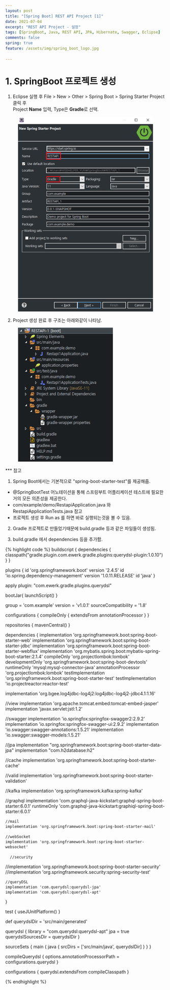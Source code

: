 ```yaml
---
layout: post
title: "[Spring Boot] REST API Project [1]"
date: 2021-07-04
excerpt: "REST API Project - 설정"
tags: [SpringBoot, Java, REST API, JPA, Hibernate, Swagger, Eclipse]
comments: false
spring: true
feature: /assets/img/spring_boot_logo.jpg

---
```


# 1. SpringBoot 프로젝트 생성

1. Eclipse 실행 후 File > New > Other > Spring Boot > Spring Starter Project 클릭 후 <br>
Project <b>Name</b> 입력, Type은 <b>Gradle</b>로 선택.

<figure>
	<img src="/assets/img/RestApi_post1.png">
</figure>
 
2. Project 생성 완료 후 구조는 아래와같이 나타남.
<figure>
	<img src="/assets/img/RestApi_post2.png">
</figure>

*** 참고<br>
  1) Spring Boot에서는 기본적으로 "spring-boot-starter-test"를 제공해줌. <br>
   * @SpringBootTest 어노테이션을 통해 스프링부트 어플리케이션 테스트에 필요한 거의 모든 의존성을 제공한다.
   * com/example/demo/RestapiApplication.java 와 RestapiApplicationTests.java 참고
   * 프로젝트 생성 후 Run as 를 하면 바로 실행되는것을 볼 수 있음. 
  2) Gradle 프로젝트로 만들었기때문에 build.gradle 등과 같은 파일들이 생성됨. <br>

3. build.gradle 에서 dependencies 등을 추가함.
  
{% highlight code %} buildscript {
   dependencies {
       classpath("gradle.plugin.com.ewerk.gradle.plugins:querydsl-plugin:1.0.10")
   }
}

plugins {
   id 'org.springframework.boot' version '2.4.5'
   id 'io.spring.dependency-management' version '1.0.11.RELEASE'
   id 'java'
}

apply plugin: "com.ewerk.gradle.plugins.querydsl"

bootJar{
   launchScript()
}


group = 'com.example'
version = 'v1.0.1'
sourceCompatibility = '1.8'

configurations {
   compileOnly {
      extendsFrom annotationProcessor
   }
}

repositories {
   mavenCentral()
}

dependencies {
   implementation 'org.springframework.boot:spring-boot-starter-web'
   implementation 'org.springframework.boot:spring-boot-starter-jdbc'
   implementation 'org.springframework.boot:spring-boot-starter-webflux'
   implementation 'org.mybatis.spring.boot:mybatis-spring-boot-starter:2.1.4'
   compileOnly 'org.projectlombok:lombok'
   developmentOnly 'org.springframework.boot:spring-boot-devtools'
   runtimeOnly 'mysql:mysql-connector-java'
   annotationProcessor 'org.projectlombok:lombok'
   testImplementation 'org.springframework.boot:spring-boot-starter-test'
   testImplementation 'io.projectreactor:reactor-test'
   
   implementation 'org.bgee.log4jdbc-log4j2:log4jdbc-log4j2-jdbc4.1:1.16'
   
   //view
   implementation 'org.apache.tomcat.embed:tomcat-embed-jasper'
   implementation 'javax.servlet:jstl:1.2'
   
   //swagger
   implementation 'io.springfox:springfox-swagger2:2.9.2'
   implementation 'io.springfox:springfox-swagger-ui:2.9.2'
   implementation 'io.swagger:swagger-annotations:1.5.21'
   implementation 'io.swagger:swagger-models:1.5.21'
   
   //jpa
   implementation "org.springframework.boot:spring-boot-starter-data-jpa"
   implementation "com.h2database:h2"
   
   //cache
   implementation 'org.springframework.boot:spring-boot-starter-cache'

   //valid
   implementation 'org.springframework.boot:spring-boot-starter-validation'

   //kafka
   implementation 'org.springframework.kafka:spring-kafka'
   
   //graphql
   implementation 'com.graphql-java-kickstart:graphql-spring-boot-starter:6.0.1' 
    runtimeOnly 'com.graphql-java-kickstart:graphiql-spring-boot-starter:6.0.1'
    
    //mail
    implementation 'org.springframework.boot:spring-boot-starter-mail'
    
    //webSocket
    implementation 'org.springframework.boot:spring-boot-starter-websocket'
    
      //security
   //implementation 'org.springframework.boot:spring-boot-starter-security'
   //implementation 'org.springframework.security:spring-security-test'
    
       
    //queryDSL
    implementation 'com.querydsl:querydsl-jpa'
    implementation 'com.querydsl:querydsl-apt'
}

test {
   useJUnitPlatform()
}

def querydslDir = 'src/main/generated'

querydsl {
    library = "com.querydsl:querydsl-apt"
   jpa = true
   querydslSourcesDir = querydslDir
}

sourceSets {
   main {
       java {
          srcDirs = ['src/main/java', querydslDir]
          }
   }
}

compileQuerydsl {
    options.annotationProcessorPath = configurations.querydsl
}

configurations {
    querydsl.extendsFrom compileClasspath
}

{% endhighlight %}







 

